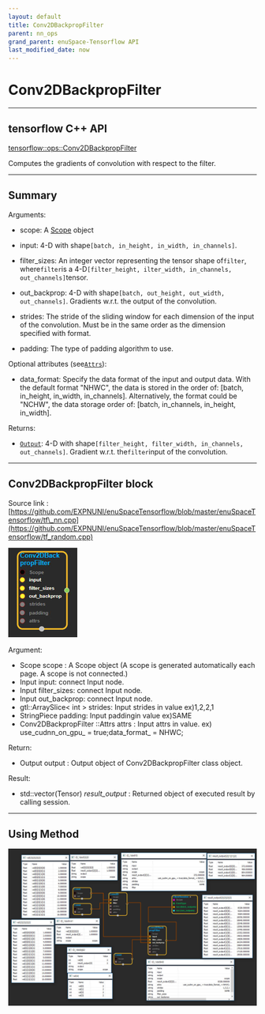 ```yaml
--- 
layout: default 
title: Conv2DBackpropFilter 
parent: nn_ops 
grand_parent: enuSpace-Tensorflow API 
last_modified_date: now 
--- 
```


# Conv2DBackpropFilter

---

## tensorflow C++ API

[tensorflow::ops::Conv2DBackpropFilter](https://www.tensorflow.org/api_docs/cc/class/tensorflow/ops/conv2-d-backprop-filter)

Computes the gradients of convolution with respect to the filter.

---

## Summary

Arguments:

* scope: A [Scope](https://www.tensorflow.org/api_docs/cc/class/tensorflow/scope.html#classtensorflow_1_1_scope) object
*  input: 4-D with shape`[batch, in_height, in_width, in_channels]`.

* filter\_sizes: An integer vector representing the tensor shape of`filter`, where`filter`is a 4-D`[filter_height, ilter_width, in_channels, out_channels]`tensor.
* out\_backprop: 4-D with shape`[batch, out_height, out_width, out_channels]`. Gradients w.r.t. the output of the convolution.
* strides: The stride of the sliding window for each dimension of the input of the convolution. Must be in the same order as the dimension specified with format.
* padding: The type of padding algorithm to use.

Optional attributes \(see[`Attrs`](https://www.tensorflow.org/api_docs/cc/struct/tensorflow/ops/conv2-d-backprop-filter/attrs.html#structtensorflow_1_1ops_1_1_conv2_d_backprop_filter_1_1_attrs)\):

* data\_format: Specify the data format of the input and output data. With the default format "NHWC", the data is stored in the order of: \[batch, in\_height, in\_width, in\_channels\]. Alternatively, the format could be "NCHW", the data storage order of: \[batch, in\_channels, in\_height, in\_width\].

Returns:

* [`Output`](https://www.tensorflow.org/api_docs/cc/class/tensorflow/output.html#classtensorflow_1_1_output): 4-D with shape`[filter_height, filter_width, in_channels, out_channels]`. Gradient w.r.t. the`filter`input of the convolution.

---

## Conv2DBackpropFilter block

Source link : [https://github.com/EXPNUNI/enuSpaceTensorflow/blob/master/enuSpaceTensorflow/tf\_nn.cpp](https://github.com/EXPNUNI/enuSpaceTensorflow/blob/master/enuSpaceTensorflow/tf_random.cpp)

![](../assets/nn-ops/Conv2DBackpropFilter1.jpg)

Argument:

* Scope scope : A Scope object \(A scope is generated automatically each page. A scope is not connected.\)
* Input input: connect  Input node.
* Input filter\_sizes: connect  Input node.
* Input out\_backprop: connect  Input node.
* gtl::ArraySlice&lt; int &gt; strides: Input strides in value ex\)1,2,2,1
* StringPiece padding: Input paddingin value ex\)SAME
* Conv2DBackpropFilter ::Attrs attrs : Input attrs in value. ex\) use\_cudnn\_on\_gpu\_ = true;data\_format\_ = NHWC;

Return:

* Output output : Output object of Conv2DBackpropFilter class object.

Result:

* std::vector\(Tensor\) _result\_output_ : Returned object of executed result by calling session.

---

## Using Method

![](../assets/nn-ops/Conv2DBackpropFilter2.jpg)

